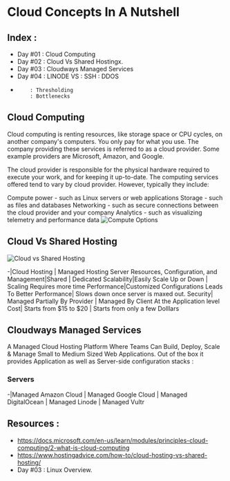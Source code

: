 # Cloud Concepts In A Nutshell
## Index :
* Day #01 : Cloud Computing
* Day #02 : Cloud Vs Shared Hostingx. 
* Day #03 : Cloudways Managed Services
* Day #04 : LINODE VS 
          : SSH
          : DDOS
*         : Thresholding
          : Bottlenecks
          

## Cloud Computing 
Cloud computing is renting resources, like storage space or CPU cycles, on another company's computers. You only pay for what you use. The company providing these services is referred to as a cloud provider. Some example providers are Microsoft, Amazon, and Google.

The cloud provider is responsible for the physical hardware required to execute your work, and for keeping it up-to-date. The computing services offered tend to vary by cloud provider. However, typically they include:

Compute power - such as Linux servers or web applications
Storage - such as files and databases
Networking - such as secure connections between the cloud provider and your company
Analytics - such as visualizing telemetry and performance data
![Compute Options](https://docs.microsoft.com/en-us/learn/modules/principles-cloud-computing/media/2-vm-vs-container-vs-serverless.png)

## Cloud Vs Shared Hosting
![Cloud vs Shared Hosting](https://www.hostingadvice.com/wp-content/uploads/2017/11/server-comparison.jpg)

-|Cloud Hosting | Managed Hosting
Server Resources, Configuration, and Management|Shared | Dedicated
Scalability|Easily Scale Up or Down | Scaling Requires more time
Performance|Customized Configurations Leads To Better Performance| Slows down once server is maxed out.
Security| Managed Partially By Provider | Managed By Client At the Application level
Cost| Starts from $15 to $20 | Starts from only a few Dolllars

## Cloudways Managed Services
A Managed Cloud Hosting Platform Where Teams Can Build, Deploy, Scale & Manage Small to Medium Sized Web Applications. 
Out of the box it provides Application as well as Server-side configuration stacks :
### Servers
-|Managed Amazon Cloud | Managed Google Cloud | Managed DigitalOcean | Managed Linode | Managed Vultr

## Resources :
* https://docs.microsoft.com/en-us/learn/modules/principles-cloud-computing/2-what-is-cloud-computing
* https://www.hostingadvice.com/how-to/cloud-hosting-vs-shared-hosting/
* Day #03 : Linux Overview.
